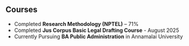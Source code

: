 ## Courses  
- Completed **Research Methodology (NPTEL)** – 71%
- Completed **Jus Corpus Basic  Legal Drafting Course** - August 2025
- Currently Pursuing **BA Public Administration** in Annamalai University


